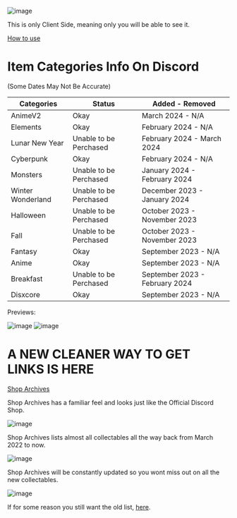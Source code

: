 ![image](https://github.com/DTACat/Custom-Effects-And-Decorations-Discord-Theme/assets/141873540/4b98f54c-ab33-4468-938c-e4aa17cedd2e)

This is only Client Side, meaning only you will be able to see it.

[How to use](https://youtu.be/y3nOlQpY3uQ)

# Item Categories Info On Discord

(Some Dates May Not Be Accurate)

| Categories | Status | Added - Removed |
| --- | --- | --- |
| AnimeV2 | Okay | March 2024 - N/A |
| Elements | Okay | February 2024 - N/A |
| Lunar New Year | Unable to be Perchased | February 2024 - March 2024 |
| Cyberpunk | Okay | February 2024 - N/A |
| Monsters | Unable to be Perchased | January 2024 - February 2024 |
| Winter Wonderland | Unable to be Perchased | December 2023 - January 2024 |
| Halloween | Unable to be Perchased | October 2023 - November 2023 |
| Fall | Unable to be Perchased | October 2023 - November 2023 |
| Fantasy | Okay | September 2023 - N/A |
| Anime | Okay | September 2023 - N/A |
| Breakfast | Unable to be Perchased | September 2023 - February 2024 |
| Disxcore | Okay | September 2023 - N/A |

Previews:

![image](https://github.com/DTACat/Custom-Effects-And-Decorations-Discord-Theme/assets/141873540/615a5f3c-2c48-4873-8cb0-823dba6f4da8)
![image](https://github.com/DTACat/Custom-Effects-And-Decorations-Discord-Theme/assets/141873540/429d18c4-d0be-4db7-9e9f-61598e8e19a6)


# A NEW CLEANER WAY TO GET LINKS IS HERE
[Shop Archives](https://dtacat.github.io/Collectibles/)

Shop Archives has a familiar feel and looks just like the Official Discord Shop.

![image](https://github.com/DTACat/Custom-Effects-And-Decorations-Discord-Theme/assets/141873540/583deb67-3bb9-4c41-8228-b4ecf38dc209)

Shop Archives lists almost all collectables all the way back from March 2022 to now.

![image](https://github.com/DTACat/Custom-Effects-And-Decorations-Discord-Theme/assets/141873540/621a1fe4-fde4-4097-bd37-c476bf963c1e)

Shop Archives will be constantly updated so you wont miss out on all the new collectables.

![image](https://github.com/DTACat/Custom-Effects-And-Decorations-Discord-Theme/assets/141873540/0a15f6a1-0871-432b-afc5-c7c36e5f4ed0)

If for some reason you still want the old list, [here](https://github.com/DTACat/CEAD-old).
